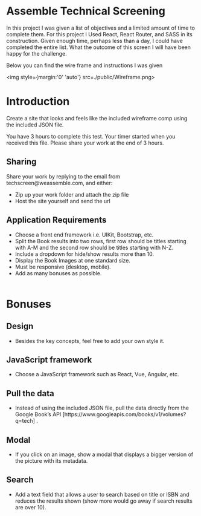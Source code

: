
<h1 style={text-align: 'center'}>Assemble Technical Screening</h1>

<p style={margin:'0' '20%'}>In this project I was given a list of objectives and a limited amount of time to complete them. For this project I Used React, React Router, and SASS in its construction. Given enough time, perhaps less than a day, I could have completed the entire list. What the outcome of this screen I will have been happy for the challenge.</p>
<p style={margin:'0' '20%'}>Below you can find the wire frame and instructions I was given</p>

<img style={margin:'0' 'auto'} src=./public/Wireframe.png>

<h1 style={text-align: 'center'}>Introduction</h1>
<p style={margin:'0' '20%'}>Create a site that looks and feels like the included wireframe comp using the included JSON file.</p> 

<p style={margin:'0' '20%'}>You have 3 hours to complete this test. Your timer started when you received this file. Please share your work at the end of 3 hours.</p>

<h2 style={text-align: 'center'}>Sharing</h2>
<p style={margin:'0' '20%'}>Share your work by replying to the email from techscreen@weassemble.com, and either:</p>
<ul>
  <li>Zip up your work folder and attach the zip file</li>
  <li>Host the site yourself and send the url</li>
</ul>
<h2 style={text-align: 'center'}>Application Requirements</h2>
<ul>
  <li>Choose a front end framework i.e. UIKit, Bootstrap, etc.</li>
  <li>Split the Book results into two rows, first row should be titles starting with A-M    and the second row should be titles starting with N-Z.</li>
  <li>Include a dropdown for hide/show results more than 10.</li>
  <li>Display the Book Images at one standard size.</li>
  <li>Must be responsive (desktop, mobile).</li>
  <li>Add as many bonuses as possible.</li>
​</ul>
<h1 style={text-align: 'center'}>Bonuses</h1>
<h2 style={text-align: 'center'}>Design</h2>
<ul>
  <li>Besides the key concepts, feel free to add your own style it.</li>
</ul>
<h2 style={text-align: 'center'}>JavaScript framework</h2>
<ul>
  <li>Choose a JavaScript framework such as React, Vue, Angular, etc.</li>
</ul>
<h2 style={text-align: 'center'}>Pull the data</h2>
<ul>
  <li>Instead of using the included JSON file, pull the data directly from the Google Book’s API [https://www.googleapis.com/books/v1/volumes?q=tech] .</li>
</ul>
<h2 style={text-align: 'center'}>Modal</h2>
<ul>
  <li>If you click on an image, show a modal that displays a bigger version of the picture with its metadata.</li>
</ul>
<h2 style={text-align: 'center'}>Search</h2>
<ul>
  <li>Add a text field that allows a user to search based on title or ISBN and reduces the results shown (show more would go away if search results are over 10).</li>
</ul>
